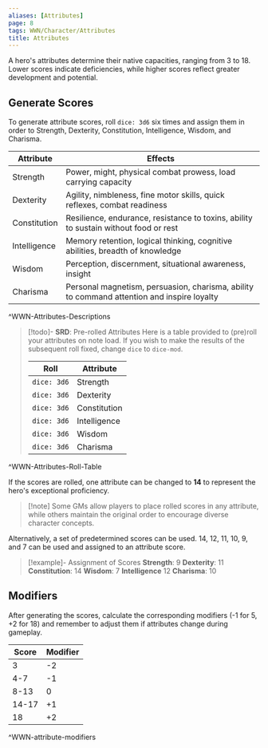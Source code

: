 ```yaml
---
aliases: [Attributes]
page: 8
tags: WWN/Character/Attributes
title: Attributes
---
```


A hero's attributes determine their native capacities, ranging from 3 to 18. Lower scores indicate deficiencies, while higher scores reflect greater development and potential. 

## Generate Scores

To generate attribute scores, roll `dice: 3d6` six times and assign them in order to Strength, Dexterity, Constitution, Intelligence, Wisdom, and Charisma.

| **Attribute**   | **Effects**                                      |
|-------------|----------------------------------------------|
| Strength    | Power, might, physical combat prowess, load carrying capacity |
| Dexterity   | Agility, nimbleness, fine motor skills, quick reflexes, combat readiness |
| Constitution| Resilience, endurance, resistance to toxins, ability to sustain without food or rest |
| Intelligence| Memory retention, logical thinking, cognitive abilities, breadth of knowledge |
| Wisdom      | Perception, discernment, situational awareness, insight |
| Charisma    | Personal magnetism, persuasion, charisma, ability to command attention and inspire loyalty |
^WWN-Attributes-Descriptions

> [!todo]- **SRD**: Pre-rolled Attributes
> Here is a table provided to (pre)roll your attributes on note load. If you wish to make the results of the subsequent roll fixed, change `dice` to `dice-mod`.
>
> | Roll        | Attribute    |
> | ----------- | ------------ |
> | `dice: 3d6` | Strength     |
> | `dice: 3d6` | Dexterity    |
> | `dice: 3d6` | Constitution |
> | `dice: 3d6` | Intelligence |
> | `dice: 3d6`            |   Wisdom  
> |`dice: 3d6`         | Charisma |
^WWN-Attributes-Roll-Table

If the scores are rolled, one attribute can be changed to **14** to represent the hero's exceptional proficiency. 

>[!note] Some GMs allow players to place rolled scores in any attribute, while others maintain the original order to encourage diverse character concepts. 

Alternatively, a set of predetermined scores can be used. 14, 12, 11, 10, 9, and 7 can be used and assigned to an attribute score.

> [!example]- Assignment of Scores
> **Strength**: 9
> **Dexterity**: 11
> **Constitution**: 14
> **Wisdom**: 7
> **Intelligence** 12
> **Charisma**: 10

## Modifiers

After generating the scores, calculate the corresponding modifiers (-1 for 5, +2 for 18) and remember to adjust them if attributes change during gameplay.

| Score | Modifier |
| ----- | -------- |
| 3   | -2       |
| 4-7   | -1       |
| 8-13  | 0        |
| 14-17 | +1       |
| 18 | +2         |
^WWN-attribute-modifiers


